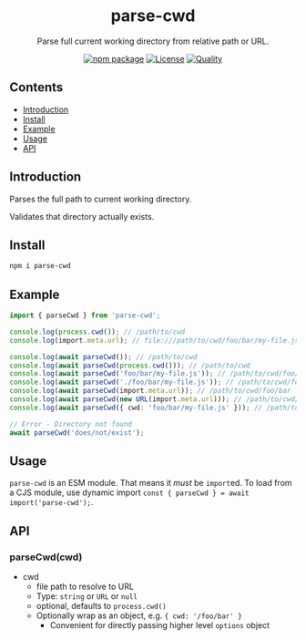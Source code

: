 <div style="text-align:center">

<h1>parse-cwd</h1>
<p>Parse full current working directory from relative path or URL.</p>

[![npm package](https://badge.fury.io/js/parse-cwd.svg)](https://www.npmjs.com/package/parse-cwd)
[![License](https://img.shields.io/npm/l/parse-cwd.svg)](https://github.com/JacobLey/leyman/blob/main/common/config/publish/LICENSE)
[![Quality](https://img.shields.io/npms-io/quality-score/parse-cwd.svg)](https://github.com/JacobLey/leyman/blob/main/tools/parse-cwd)

</div>

## Contents
- [Introduction](#introduction)
- [Install](#install)
- [Example](#example)
- [Usage](#usage)
- [API](#api)

<a name="Introduction"></a>
## Introduction

Parses the full path to current working directory.

Validates that directory actually exists.

<a name="Install"></a>
## Install

```sh
npm i parse-cwd
```

<a name="Example"></a>
## Example

```ts
import { parseCwd } from 'parse-cwd';

console.log(process.cwd()); // /path/to/cwd
console.log(import.meta.url); // file:///path/to/cwd/foo/bar/my-file.js

console.log(await parseCwd()); // /path/to/cwd
console.log(await parseCwd(process.cwd())); // /path/to/cwd
console.log(await parseCwd('foo/bar/my-file.js')); // /path/to/cwd/foo/bar
console.log(await parseCwd('./foo/bar/my-file.js')); // /path/to/cwd/foo/bar
console.log(await parseCwd(import.meta.url)); // /path/to/cwd/foo/bar
console.log(await parseCwd(new URL(import.meta.url))); // /path/to/cwd/foo/bar
console.log(await parseCwd({ cwd: 'foo/bar/my-file.js' })); // /path/to/cwd/foo/bar

// Error - Directory not found
await parseCwd('does/not/exist');
```

<a name="Usage"></a>
## Usage

`parse-cwd` is an ESM module. That means it _must_ be `import`ed. To load from a CJS module, use dynamic import `const { parseCwd } = await import('parse-cwd');`.

<a name="Api"></a>
## API

### parseCwd(cwd)

* cwd
  * file path to resolve to URL
  * Type: `string` or `URL` or `null`
  * optional, defaults to `process.cwd()`
  * Optionally wrap as an object, e.g. `{ cwd: '/foo/bar' }`
    * Convenient for directly passing higher level `options` object
